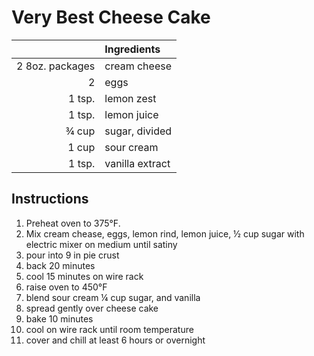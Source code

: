 # Very Best Cheese Cake
| | Ingredients
|----:|:----|
| 2 8oz. packages | cream cheese |
| 2 | eggs
| 1 tsp. | lemon zest
| 1 tsp. | lemon juice
| &frac34; cup | sugar, divided
| 1 cup | sour cream
| 1 tsp. | vanilla extract
## Instructions
1. Preheat oven to 375°F.
2. Mix cream chease, eggs, lemon rind, lemon juice, &frac12; cup sugar with electric mixer on medium until satiny
3. pour into 9 in pie crust
4. back 20 minutes
5. cool 15 minutes on wire rack
6. raise oven to 450°F
7. blend sour cream &frac14; cup sugar, and vanilla
8. spread gently over cheese cake
9. bake 10 minutes
10. cool on wire rack until room temperature
11. cover and chill at least 6 hours or overnight